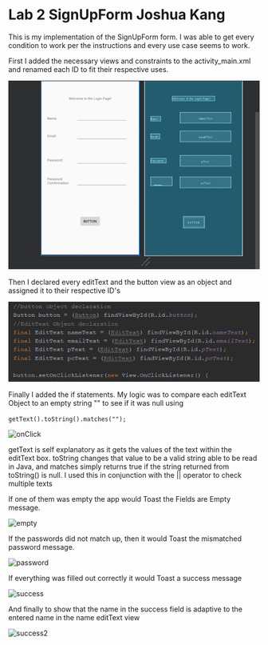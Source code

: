 # Lab 2 SignUpForm Joshua Kang

This is my implementation of the SignUpForm form. I was able to get every condition to work per the
instructions and every use case seems to work.

First I added the necessary views and constraints to the activity_main.xml and renamed each ID to 
fit their respective uses.

![activity](/screenshots/activity_mainXML.PNG)

Then I declared every editText and the button view as an object and 
assigned it to their respective ID's

![object](/screenshots/objectDec.PNG)

Finally I added the if statements. My logic was to compare each editText Object to an empty string ""
to see if it was null using

```getText().toString().matches("");```

![onClick](/screenshots/onClickListener.PNG)

getText is self explanatory as it gets the values of the text within the editText box. toString changes
that value to be a valid string able to be read in Java, and matches simply returns true if the string
returned from toString() is null. I used this in conjunction with the || operator to check multiple
texts 

If one of them was empty the app would Toast the Fields are Empty message.

![empty](/screenshots/emptyField.PNG)

If the passwords did not match up, then it would Toast the mismatched password message.

![password](/screenshots/password.PNG)

If everything was filled out correctly it would Toast a success message

![success](/screenshots/success.PNG)

And finally to show that the name in the success field is adaptive to the entered name in the name editText view

![success2](/screenshots/success2.PNG)
